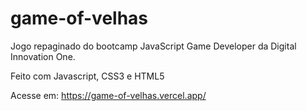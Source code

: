 # game-of-velhas

Jogo repaginado do bootcamp JavaScript Game Developer da Digital Innovation One.

Feito com Javascript, CSS3 e HTML5

Acesse em: https://game-of-velhas.vercel.app/

